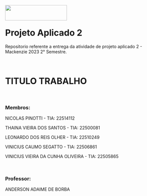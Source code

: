 <img src="https://logodownload.org/wp-content/uploads/2017/09/mackenzie-logo.png" height="50" width="200" align="left">
<br><br>

<h1>Projeto Aplicado 2</h1>
<p>Repositorio referente a entrega da atividade de projeto aplicado 2 - Mackenzie 2023 2° Semestre.<p/>
<br>
<h1>TITULO TRABALHO</h1>
<br>
<h3>Membros:</h3>
<p>NICOLAS PINOTTI - TIA: 22514112</p>
<p>THAINA VIEIRA DOS SANTOS - TIA: 22500081</p>
<p>LEONARDO DOS REIS OLHER - TIA: 22510249</p>
<p>VINICIUS CAUMO SEGATTO - TIA: 22506861</p>
<p>VINICIUS VIEIRA DA CUNHA OLIVEIRA - TIA: 22505865</p>
<br>
<h3>Professor:</h3>
<p>ANDERSON ADAIME DE BORBA</p>
